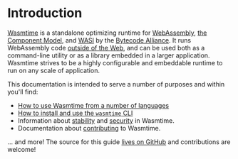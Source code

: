 # Introduction

[Wasmtime][github] is a standalone optimizing runtime for [WebAssembly],
[the Component Model], and [WASI] by the [Bytecode Alliance][BA]. It runs
WebAssembly code [outside of the Web], and can be used both as a command-line
utility or as a library embedded in a larger application. Wasmtime strives to be
a highly configurable and embeddable runtime to run on any scale of application.

This documentation is intended to serve a number of purposes and within you'll
find:

* [How to use Wasmtime from a number of languages](lang.md)
* [How to install and use the `wasmtime` CLI](cli.md)
* Information about [stability](stability.md) and [security](security.md) in
  Wasmtime.
* Documentation about [contributing](contributing.md) to Wasmtime.

... and more! The source for this guide [lives on
GitHub](https://github.com/bytecodealliance/wasmtime/tree/main/docs) and
contributions are welcome!

[github]: https://github.com/bytecodealliance/wasmtime
[BA]: https://bytecodealliance.org/
[WebAssembly]: https://webassembly.org/
[WASI]: https://wasi.dev
[outside of the Web]: https://webassembly.org/docs/non-web/
[issue]: https://github.com/bytecodealliance/wasmtime/issues/new
[the Component Model]: https://github.com/WebAssembly/component-model
